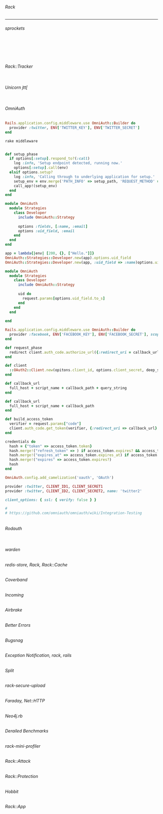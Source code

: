 ###### Rack
---



###### sprockets
```
```

```
```

```
```

```
```

```
```

###### Rack::Tracker
```
```
###### Unicorn jtt[

```
```
###### OmniAuth

```config/initializers/omniauth.rb
Rails.application.config.middleware.use OmniAuth::Builder do
  provider :twitter, ENV['TWITTER_KEY'], ENV['TWITTER_SECRET']
end

```

```.sh
rake middleware

```

```lib/omniauth/strategy.rb

def setup_phase
  if options[:setup].respond_to?(:call)
    log :info, 'Setup endpoint detected, running now.'
    options[:setup].call(env)
  elsif options.setup?
    log :info, 'Calling through to underlying application for setup.'
    setup_env = env.merge('PATH_INFO' => setup_path, 'REQUEST_METHOD' => 'GET')
    call_app!(setup_env)
  end
end

module OmniAuth
  module Strategies
    class Developer
      include OmniAuth::Strategy
      
      options :fields, [:name, :email]
      options :uid_field, :email
    end
  end
end

app = lambda{|env| [200, {}, ["Hello."]]}
OmniAuth::Strategies::Developer.new(app).options.uid_field                             # => :email
OmniAuth::Strategies::Developer.new(app, :uid_field => :name)options.uid_field # => :name


```

```lib/omniauth/callback.rb
module OmniAuth
  module Strategies
    class Developer
      include OmniAuth::Strategy
      
      uid do
        request.params[options.uid_field.to_s]
      end
    end
  end
  
end

```

```config/initializers/omniauth.rb
Rails.application.config.middleware.use OmniAuth::Builder do
  provider :facebook, ENV['FACEBOOK_KEY'], ENV['FACEBOOK_SECRET'], scope: [:email]
end

```

```lib/omniauth/strategies/oauth2.rb
def request_phase
  redirect client.auth_code.authorize_url({:redirect_uri = callback_url}).merge(authorize_params)
end

```

```lib/omniauth/strategies/oauth2.rb
def client
  ::OAuth2::Client.new(opitons.client_id, options.client_secret, deep_symbolize(options.client_options))
end

```

```lib/omniauth/strategy.rb
def callback_url
  full_host + script_name + callback_path + query_string
end
```

```lib/omniauth/strategies/oauth2.rb
def callback_url
  full_host + script_name + callback_path
end

def build_access_token
  verifier = request.params["code"]
  client.auth_code.get_token(verifier, {:redirect_uri => callback_url}.merge(token_params.to_hash(::symbolize_keys => true)), deep_symbolize(options.auth_token_params))
end

credentials do
  hash = {"token" => access_token.token}
  hash.merge!("refresh_token" => ) if access_token.expires? && access_token.refresh_token
  hash.merge!("expires_at" => access_token.expires_at) if access_token.expires?
  hash.merge!("expires" => access_token.expires?)
  hash
end

```

```.rb
OmniAuth.config.add_camelization('oauth', 'OAuth')

provider :twitter, CLIENT_ID1, CLIENT_SECRET1
provider :twitter, CLIENT_ID2, CLIENT_SECRET2, name: 'twitter2'

client_options: { ssl: { verify: false } }

#
# https://github.com/omniauth/omniauth/wiki/Integration-Testing
```

```
```


###### Rodauth

```
```
###### warden
###### redis-store, Rack, Rack::Cache

###### Coverband

###### Incoming

###### Airbrake

###### Better Errors

###### Bugsnag

###### Exception Notification, rack, rails

###### Split

###### rack-secure-upload

###### Faraday, Net::HTTP

###### Neo4j.rb 

###### Derailed Benchmarks

###### rack-mini-profiler

###### Rack::Attack

###### Rack::Protection

###### Hobbit

###### Rack::App
```
```

```
```

```
```

```
```

```
```

```
```

```
```

```
```

```
```

```
```

```
```

```
```

```
```

```
```

```
```

```
```

```
```

```
```

```
```

```
```

```
```

```
```

```
```

```
```

```
```

```
```

```
```

```
```

```
```

```
```

```
```

```
```

```
```

```
```

```
```

```
```

```
```

```
```

```
```

